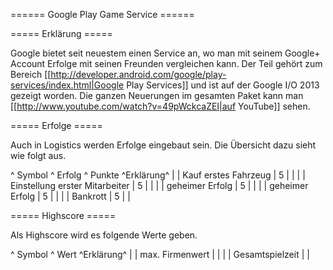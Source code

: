 ====== Google Play Game Service ======

===== Erklärung =====

Google bietet seit neuestem einen Service an, wo man mit seinem Google+ Account Erfolge mit seinen Freunden vergleichen kann. Der Teil gehört zum Bereich [[http://developer.android.com/google/play-services/index.html|Google Play Services]] und ist auf der Google I/O 2013 gezeigt worden. Die ganzen Neuerungen im gesamten Paket kann man [[http://www.youtube.com/watch?v=49pWckcaZEI|auf YouTube]] sehen.

===== Erfolge =====

Auch in Logistics werden Erfolge eingebaut sein. Die Übersicht dazu sieht wie folgt aus.

^  Symbol  ^  Erfolg  ^  Punkte  ^Erklärung^
| |  Kauf erstes Fahrzeug  |  5  | |
| |  Einstellung erster Mitarbeiter  |  5  | |
| |  geheimer Erfolg  |  5  | |
| |  geheimer Erfolg  |  5  | |
| |  Bankrott  |  5  | |

===== Highscore =====

Als Highscore wird es folgende Werte geben.

^  Symbol  ^  Wert  ^Erklärung^
| |  max. Firmenwert  | |
| |  Gesamtspielzeit  | |
